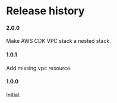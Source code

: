 # Release history

#### 2.0.0
Make AWS CDK VPC stack a nested stack.

#### 1.0.1
Add missing vpc resource.

#### 1.0.0
Initial.